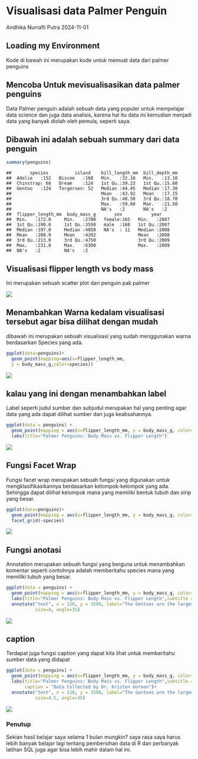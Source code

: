 Visualisasi data Palmer Penguin
================
Andhika Nurrafli Putra
2024-11-01

## Loading my Environment

Kode di bawah ini merupakan kode untuk memuat data dari palmer penguins

## Mencoba Untuk mevisualisasikan data palmer penguins

Data Palmer penguin adalah sebuah data yang populer untuk mempelajar
data science dan juga data analisis, karena hal itu data ini kemudian
menjadi data yang banyak diolah oleh pemula, seperti saya.

## Dibawah ini adalah sebuah summary dari data penguin

``` r
summary(penguins)
```

    ##       species          island    bill_length_mm  bill_depth_mm  
    ##  Adelie   :152   Biscoe   :168   Min.   :32.10   Min.   :13.10  
    ##  Chinstrap: 68   Dream    :124   1st Qu.:39.23   1st Qu.:15.60  
    ##  Gentoo   :124   Torgersen: 52   Median :44.45   Median :17.30  
    ##                                  Mean   :43.92   Mean   :17.15  
    ##                                  3rd Qu.:48.50   3rd Qu.:18.70  
    ##                                  Max.   :59.60   Max.   :21.50  
    ##                                  NA's   :2       NA's   :2      
    ##  flipper_length_mm  body_mass_g       sex           year     
    ##  Min.   :172.0     Min.   :2700   female:165   Min.   :2007  
    ##  1st Qu.:190.0     1st Qu.:3550   male  :168   1st Qu.:2007  
    ##  Median :197.0     Median :4050   NA's  : 11   Median :2008  
    ##  Mean   :200.9     Mean   :4202                Mean   :2008  
    ##  3rd Qu.:213.0     3rd Qu.:4750                3rd Qu.:2009  
    ##  Max.   :231.0     Max.   :6300                Max.   :2009  
    ##  NA's   :2         NA's   :2

## Visualisasi flipper length vs body mass

Ini merupakan sebuah scatter plot dari penguin pak palmer

![](R-markdown-2_files/figure-gfm/visualisasi-1.png)<!-- -->

## Menambahkan Warna kedalam visualisasi tersebut agar bisa dilihat dengan mudah

dibawah ini merupakan sebuah visualisasi yang sudah menggunakan warna
berdasarkan Species yang ada.

``` r
ggplot(data=penguins)+
  geom_point(mapping=aes(x=flipper_length_mm, 
  y = body_mass_g,color=species))
```

![](R-markdown-2_files/figure-gfm/visualisasi%20+%20warna-1.png)<!-- -->

## kalau yang ini dengan menambahkan label

Label seperti judul sumber dan subjudul merupakan hal yang penting agar
data yang ada dapat dilihat sumber dan juga keabsahannya.

``` r
ggplot(data = penguins) +
  geom_point(mapping = aes(x=flipper_length_mm, y = body_mass_g, color=species))+
  labs(title="Palmer Penguins: Body Mass vs. Flipper Length")
```

![](R-markdown-2_files/figure-gfm/unnamed-chunk-1-1.png)<!-- -->

## Fungsi Facet Wrap

Fungsi facet wrap merupakan sebuah fungsi yang digunakan untuk
mengklasifikasikannya berdasarkan kelompok-kelompok yang ada. Sehingga
dapat dilihat kelompok mana yang memiliki bentuk tubuh dan sirip yang
besar.

``` r
ggplot(data=penguins)+
  geom_point(mapping = aes(x=flipper_length_mm, y = body_mass_g, color=species))+
  facet_grid(~species)
```

![](R-markdown-2_files/figure-gfm/unnamed-chunk-2-1.png)<!-- -->

## Fungsi anotasi

Annotation merupakan sebuah fungsi yang berguna untuk menambahkan
komentar seperti contohnya adalah memberitahu species mana yang memiliki
tubuh yang besar.

``` r
ggplot(data = penguins) +
  geom_point(mapping = aes(x=flipper_length_mm, y = body_mass_g, color=species))+
  labs(title="Palmer Penguins: Body Mass vs. Flipper Length",subtitle = "Sample of Three Penguins Species")+
  annotate("text", x = 220, y = 3500, label="The Gentoos are the largest",color="Purple", fontface="bold",
           size=4, angle=35)
```

![](R-markdown-2_files/figure-gfm/unnamed-chunk-3-1.png)<!-- -->

## caption

Terdapat juga fungsi caption yang dapat kita lihat untuk memberitahu
sumber data yang didapat

``` r
ggplot(data = penguins) +
  geom_point(mapping = aes(x=flipper_length_mm, y = body_mass_g, color=species))+
  labs(title="Palmer Penguins: Body Mass vs. Flipper Length",subtitle = "Sample of Three Penguins Species",
       caption = "Data Collected by Dr. Kristen Gorman")+
  annotate("text", x = 220, y = 3500, label="The Gentoos are the largest",color="Purple", fontface="bold",
           size=4.5, angle=35)
```

![](R-markdown-2_files/figure-gfm/unnamed-chunk-4-1.png)<!-- -->

### Penutup

Sekian hasil belajar saya selama 1 bulan mungkin? saya rasa saya harus
lebih banyak belajar lagi tentang pembersihan data di R dan perbanyak
latihan SQL juga agar bisa lebih mahir dalam hal ini.
